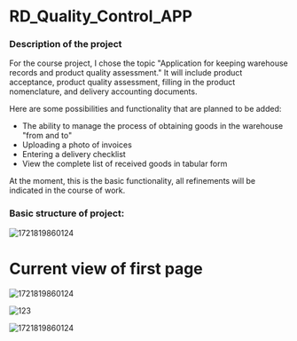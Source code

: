 
# RD_Quality_Control_APP

### Description of the project

For the course project, I chose the topic "Application for keeping warehouse records and product quality assessment."
It will include product acceptance, product quality assessment, filling in the product nomenclature, and delivery accounting documents.

Here are some possibilities and functionality that are planned to be added:

* The ability to manage the process of obtaining goods in the warehouse "from and to"
* Uploading a photo of invoices
* Entering a delivery checklist
* View the complete list of received goods in tabular form

At the moment, this is the basic functionality, all refinements will be indicated in the course of work.

### Basic structure of project:

![1721819860124](image/README/1721819860124.png)

# Current view of first page

![1721819860124](image/README/123.png)

![123](image/README/main.png)

![1721819860124](image/README/createdoc.png)
